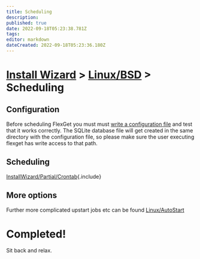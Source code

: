 ```yaml
---
title: Scheduling
description: 
published: true
date: 2022-09-18T05:23:38.781Z
tags: 
editor: markdown
dateCreated: 2022-09-18T05:23:36.180Z
---
```


# [Install Wizard](/InstallWizard) > [Linux/BSD](/InstallWizard/Linux) > Scheduling

## Configuration
Before scheduling FlexGet you must must [write a configuration file](/Configuration) and test that it works correctly.  The SQLite database file will get created in the same directory with the configuration file, so please make sure the user executing flexget has write access to that path.


## Scheduling
[InstallWizard/Partial/Crontab](/InstallWizard/Partial/Crontab){.include}


## More options

Further more complicated upstart jobs etc can be found [Linux/AutoStart](/InstallWizard/Linux/AutoStart)

# Completed!
Sit back and relax.